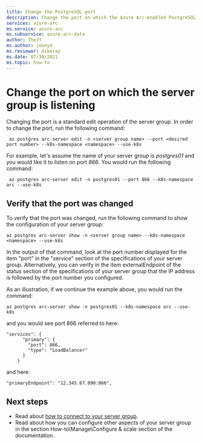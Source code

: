 ```yaml
---
title: Change the PostgreSQL port
description: Change the port on which the Azure Arc-enabled PostgreSQL Hyperscale server group is listening.
services: azure-arc
ms.service: azure-arc
ms.subservice: azure-arc-data
author: TheJY
ms.author: jeanyd
ms.reviewer: mikeray
ms.date: 07/30/2021
ms.topic: how-to
---
```



# Change the port on which the server group is listening 

Changing the port is a standard edit operation of the server group. In order to change the port, run the following command:
```azurecli
 az postgres arc-server edit -n <server group name> --port <desired port number> --k8s-namespace <namespace> --use-k8s
```

For example, let's assume the name of your server group is _postgres01_ and you would like it to listen on port _866_. You would run the following command:
```azurecli
 az postgres arc-server edit -n postgres01 --port 866 --k8s-namespace arc --use-k8s
```

## Verify that the port was changed

To verify that the port was changed, run the following command to show the configuration of your server group:
```azurecli
az postgres arc-server show -n <server group name> --k8s-namespace <namespace> --use-k8s
```

In the output of that command, look at the port number displayed for the item "port" in the "service" section of the specifications of your server group.
Alternatively, you can verify in the item externalEndpoint of the status section of the specifications of your server group that the IP address is followed by the port number you configured.

As an illustration, if we continue the example above, you would run the command:
```azurecli
az postgres arc-server show -n postgres01 --k8s-namespace arc --use-k8s
```

and you would see port 866 referred to here:

```console
"services": {
      "primary": {
        "port": 866,
        "type": "LoadBalancer"
      }
    }
```
and here:

```console
"primaryEndpoint": "12.345.67.890:866",
```
## Next steps
- Read about [how to connect to your server group](get-connection-endpoints-and-connection-strings-postgres-hyperscale.md).
- Read about how you can configure other aspects of your server group in the section How-to\Manage\Configure & scale section of the documentation.
